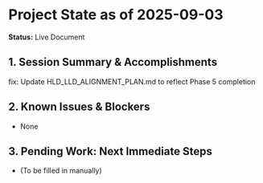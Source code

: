 # Project State as of 2025-09-03

**Status:** Live Document

## 1. Session Summary & Accomplishments
fix: Update HLD_LLD_ALIGNMENT_PLAN.md to reflect Phase 5 completion

## 2. Known Issues & Blockers
- None

## 3. Pending Work: Next Immediate Steps
- (To be filled in manually)
